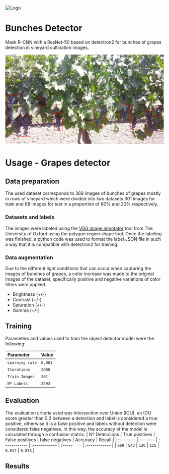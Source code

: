 
![Logo](https://www.australfalcon.com/wp-content/uploads/2020/04/australfalcon-logo_83110dbd991fa114543f627f8df424f4.png)


# Bunches Detector

Mask R-CNN with a ResNet-50 based on detectron2 
for bunches of grapes detection in vineyard cultivation images.



![](https://github.com/eddyerach/AustralFalcon_grapes/blob/b22c49ada2b7705c93f53b71f25f7592abc45cad/imgs/Hilera_2_2_37_1_frame4320.jpg)
# Usage - Grapes detector

## Data preparation
The used dataset corresponds to 369 images of bunches of grapes 
mostly in rows of vineyard which were divided into 
two datasets 301 images for train and 68 images for test in a proportion of 80% and 20% 
respectively.

### Datasets and labels
The images were labeled using the [VGG image annotator](https://www.robots.ox.ac.uk/~vgg/software/via/via.html) 
tool from The University of Oxford using the polygon region shape 
tool. Once the labeling was finished, a python code was used to 
format the label JSON file in such a way that it is compatible 
with detectron2 for training.

### Data augmentation
Due to the different light conditions that can occur when 
capturing the images of bunches of grapes, a color increase was
made to the original images of the dataset, specifically positive and negative variations of color filters were applied.

- Brightness (+/-)
- Contrast (+/-)
- Saturation (+/-)
- Gamma (+/-)
![]()

## Training
Parameters and values used to train the object detector model were the following:

| Parameter             | Value         |
| :--------             | :-------      |
| `Learning rate`       | `0.001`       |
| `Iterations`          | `2000`        |
| `Train Images`        | `301`      |
| `Nº Labels`           | `2593`      |


## Evaluation
The evaluation criteria used was Intersection over Union (IOU), an IOU score greater than 0.2 
between a detection and label is considered a true positive, 
otherwise it is a false positive and labels without detection 
were considered false negatives. In this way, the accuracy of the model is calculated through a confusion matrix.
| Nº Deteccions  | True positives      | False positives    | false negatives   | Accuracy   | Recall        |
| :--------      | :-------            | :------------      | :------------     | :----------| :------------ |
| `669`          | `543`               | `126`              | `125`             | `0.812`    | `0.813`       |

## Results
